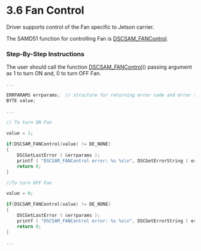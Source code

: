 # 3.6 Fan Control

Driver supports control of the Fan specific to Jetson carrier.‌

The SAMD51 function for controlling Fan is [DSCSAM\_FANControl](../9.-samd51-apis/dscsam_fancontrol.md).‌

### Step-By-Step Instructions <a href="#step-by-step-instructions" id="step-by-step-instructions"></a>

The user should call the function [DSCSAM\_FANControl](../9.-samd51-apis/dscsam_fancontrol.md)() passing argument as 1 to turn ON and, 0 to turn OFF Fan.

```c
... 

ERRPARAMS errparams;  // structure for returning error code and error string
BYTE value;

...

// To turn ON Fan

value = 1;
 
if(DSCSAM_FANControl(value) != DE_NONE)
{
    DSCGetLastError ( &errparams );
    printf ( "DSCSAM_FANControl error: %s %s\n", DSCGetErrorString ( errparams.ErrCode ), errparams.errstring );
    return 0;
}

//To turn OFF Fan

value = 0;

if(DSCSAM_FANControl(value) != DE_NONE)
{
    DSCGetLastError ( &errparams );
    printf ( "DSCSAM_FANControl error: %s %s\n", DSCGetErrorString ( errparams.ErrCode ), errparams.errstring );
    return 0;
}

...
```
